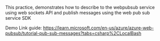This practice, demonstrates how to describe to the webpubsub service
using web sockets API and publish messages using the web pub sub service SDK

Demo Link guide:
https://learn.microsoft.com/en-us/azure/azure-web-pubsub/tutorial-pub-sub-messages?tabs=csharp%2CLocalBash

